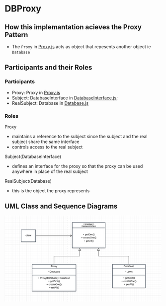 # DBProxy

## How this implemantation acieves the Proxy Pattern
- The `Proxy` in [Proxy.js](./Proxy.js) acts as object that repesents another object ie `Database`


## Participants and their Roles
### Participants
- Proxy: Proxy in [Proxy.js](./Proxy.js)
- Subject: DatabaseInterface in [DatabaseInterface.js](./DatabaseInterface.js);
- RealSubject: Database in [Database.js](./Database.js)

### Roles
Proxy
- maintains a reference to the subject since the subject and the real subject share the same interface
- controls access to the real subject

Subject(DatabaseInterface)
- defines an interface for the proxy so that the proxy can be used anywhere in place of the real subject

RealSubject(Database)
- this is the object the proxy represents

## UML Class and Sequence Diagrams
![alt dbPrxy](../umls/DBPX_CL_UML.png)
